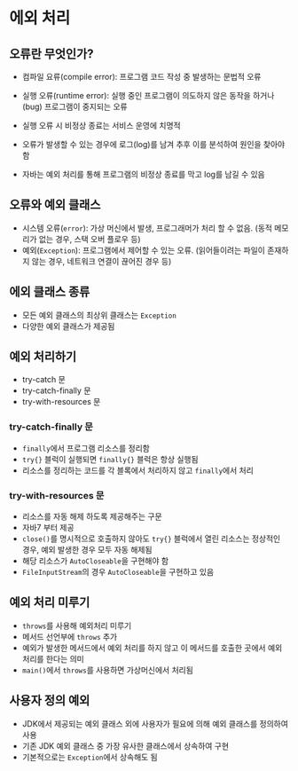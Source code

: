 # 에외 처리

## 오류란 무엇인가?

- 컴파일 요류(compile error): 프로그램 코드 작성 중 발생하는 문법적 오류
- 실행 오류(runtime error): 실행 중인 프로그램이 의도하지 않은 동작을 하거나(bug) 프로그램이 중지되는 오류

- 실행 오류 시 비정상 종료는 서비스 운영에 치명적
- 오류가 발생할 수 있는 경우에 로그(log)를 남겨 추후 이를 분석하여 원인을 찾아야 함
- 자바는 예외 처리를 통해 프로그램의 비정상 종료를 막고 log를 남길 수 있음

## 오류와 예외 클래스

- 시스템 오류(`error`): 가상 머신에서 발생, 프로그래머가 처리 할 수 없음. (동적 메모리가 없는 경우, 스택 오버 플로우 등)
- 예외(`Exception`): 프로그램에서 제어할 수 있는 오류. (읽어들이려는 파일이 존재하지 않는 경우, 네트워크 연결이 끊어진 경우 등)

## 에외 클래스 종류

- 모든 예외 클래스의 최상위 클래스는 `Exception`
- 다양한 예외 클래스가 제공됨

## 예외 처리하기

- try-catch 문
- try-catch-finally 문
- try-with-resources 문

### try-catch-finally 문

- `finally`에서 프로그램 리소스를 정리함
- `try{}` 블럭이 실행되면 `finally{}` 블럭은 항상 실행됨
- 리소스를 정리하는 코드를 각 블록에서 처리하지 않고 `finally`에서 처리

### try-with-resources 문

- 리소스를 자동 해제 하도록 제공해주는 구문
- 자바7 부터 제공
- `close()`를 명시적으로 호출하지 않아도 `try{}` 블럭에서 열린 리소스는 정상적인 경우, 예외 발생한 경우 모두 자동 해제됨
- 해당 리소스가 `AutoCloseable`을 구현해야 함
- `FileInputStream`의 경우 `AutoCloseable`을 구현하고 있음

## 예외 처리 미루기

- `throws`를 사용해 예외처리 미루기
- 메서드 선언부에 `throws` 추가
- 예외가 발생한 메서드에서 예외 처리를 하지 않고 이 메서드를 호출한 곳에서 예외 처리를 한다는 의미
- `main()`에서 `throws`를 사용하면 가상머신에서 처리됨

## 사용자 정의 예외

- JDK에서 제공되는 예외 클래스 외에 사용자가 필요에 의해 예외 클래스를 정의하여 사용
- 기존 JDK 예외 클래스 중 가장 유사한 클래스에서 상속하여 구현
- 기본적으로는 `Exception`에서 상속해도 됨